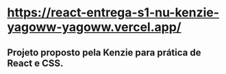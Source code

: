 # https://react-entrega-s1-nu-kenzie-yagoww-yagoww.vercel.app/

## Projeto proposto pela Kenzie para prática de React e CSS.
